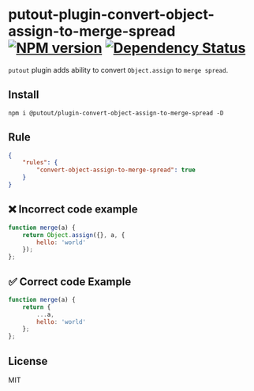 # putout-plugin-convert-object-assign-to-merge-spread [![NPM version][NPMIMGURL]][NPMURL] [![Dependency Status][DependencyStatusIMGURL]][DependencyStatusURL]

[NPMIMGURL]:                https://img.shields.io/npm/v/@putout/plugin-convert-object-assign-to-merge-spread.svg?style=flat&longCache=true
[NPMURL]:                   https://npmjs.org/package/@putout/plugin-convert-object-assign-to-merge-spread"npm"

[DependencyStatusURL]:      https://david-dm.org/coderaiser/putout?path=packages/plugin-convert-object-assign-to-merge-spread
[DependencyStatusIMGURL]:   https://david-dm.org/coderaiser/putout.svg?path=packages/plugin-convert-object-assign-to-merge-spread

`putout` plugin adds ability to convert `Object.assign` to `merge spread`.

## Install

```
npm i @putout/plugin-convert-object-assign-to-merge-spread -D
```

## Rule

```json
{
    "rules": {
        "convert-object-assign-to-merge-spread": true
    }
}
```

## ❌ Incorrect code example

```js
function merge(a) {
    return Object.assign({}, a, {
        hello: 'world'
    });
};
```

## ✅ Correct code Example

```js
function merge(a) {
    return {
        ...a,
        hello: 'world'
    };
};
```

## License

MIT

